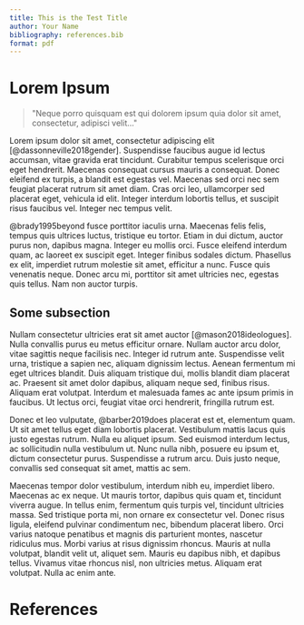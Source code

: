 ```yaml
---
title: This is the Test Title
author: Your Name
bibliography: references.bib
format: pdf
---
```


# Lorem Ipsum

> "Neque porro quisquam est qui dolorem ipsum quia dolor sit amet, consectetur, adipisci velit..."

Lorem ipsum dolor sit amet, consectetur adipiscing elit [@dassonneville2018gender]. Suspendisse faucibus augue id lectus accumsan, vitae gravida erat tincidunt. Curabitur tempus scelerisque orci eget hendrerit. Maecenas consequat cursus mauris a consequat. Donec eleifend ex turpis, a blandit est egestas vel. Maecenas sed orci nec sem feugiat placerat rutrum sit amet diam. Cras orci leo, ullamcorper sed placerat eget, vehicula id elit. Integer interdum lobortis tellus, et suscipit risus faucibus vel. Integer nec tempus velit.

@brady1995beyond fusce porttitor iaculis urna. Maecenas felis felis, tempus quis ultrices luctus, tristique eu tortor. Etiam in dui dictum, auctor purus non, dapibus magna. Integer eu mollis orci. Fusce eleifend interdum quam, ac laoreet ex suscipit eget. Integer finibus sodales dictum. Phasellus ex elit, imperdiet rutrum molestie sit amet, efficitur a nunc. Fusce quis venenatis neque. Donec arcu mi, porttitor sit amet ultricies nec, egestas quis tellus. Nam non auctor turpis.

## Some subsection

Nullam consectetur ultricies erat sit amet auctor [@mason2018ideologues]. Nulla convallis purus eu metus efficitur ornare. Nullam auctor arcu dolor, vitae sagittis neque facilisis nec. Integer id rutrum ante. Suspendisse velit urna, tristique a sapien nec, aliquam dignissim lectus. Aenean fermentum mi eget ultrices blandit. Duis aliquam tristique dui, mollis blandit diam placerat ac. Praesent sit amet dolor dapibus, aliquam neque sed, finibus risus. Aliquam erat volutpat. Interdum et malesuada fames ac ante ipsum primis in faucibus. Ut lectus orci, feugiat vitae orci hendrerit, fringilla rutrum est.

Donec et leo vulputate, @barber2019does placerat est et, elementum quam. Ut sit amet tellus eget diam lobortis placerat. Vestibulum mattis lacus quis justo egestas rutrum. Nulla eu aliquet ipsum. Sed euismod interdum lectus, ac sollicitudin nulla vestibulum ut. Nunc nulla nibh, posuere eu ipsum et, dictum consectetur purus. Suspendisse a rutrum arcu. Duis justo neque, convallis sed consequat sit amet, mattis ac sem.

Maecenas tempor dolor vestibulum, interdum nibh eu, imperdiet libero. Maecenas ac ex neque. Ut mauris tortor, dapibus quis quam et, tincidunt viverra augue. In tellus enim, fermentum quis turpis vel, tincidunt ultricies massa. Sed tristique porta mi, non ornare ex consectetur vel. Donec risus ligula, eleifend pulvinar condimentum nec, bibendum placerat libero. Orci varius natoque penatibus et magnis dis parturient montes, nascetur ridiculus mus. Morbi varius at risus dignissim rhoncus. Mauris at nulla volutpat, blandit velit ut, aliquet sem. Mauris eu dapibus nibh, et dapibus tellus. Vivamus vitae rhoncus nisl, non ultricies metus. Aliquam erat volutpat. Nulla ac enim ante.

# References

